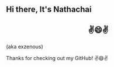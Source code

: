 <div>
  <h2>Hi there, It's Nathachai</h2>
  <h2 align="center">✌😄✌</h2>
(aka exzenous)
</div>


Thanks for checking out my GitHub! ✌😄✌

<!--
**exzenous/exzenous** is a ✨ _special_ ✨ repository because its `README.md` (this file) appears on your GitHub profile.

Here are some ideas to get you started:

- 🔭 I’m currently working on ...
- 🌱 I’m currently learning ...
- 👯 I’m looking to collaborate on ...
- 🤔 I’m looking for help with ...
- 💬 Ask me about ...
- 📫 How to reach me: ...
- 😄 Pronouns: ...
- ⚡ Fun fact: ...
-->
